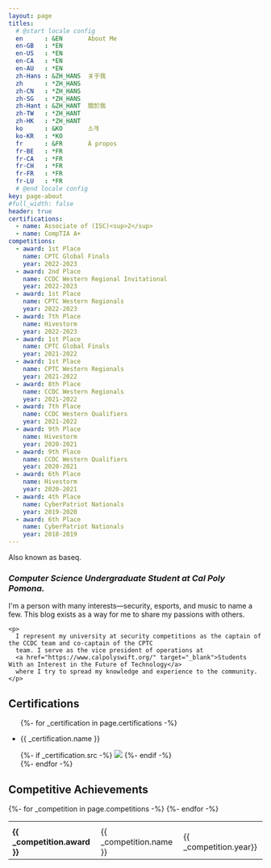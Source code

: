 ```yaml
---
layout: page
titles:
  # @start locale config
  en      : &EN       About Me
  en-GB   : *EN
  en-US   : *EN
  en-CA   : *EN
  en-AU   : *EN
  zh-Hans : &ZH_HANS  关于我
  zh      : *ZH_HANS
  zh-CN   : *ZH_HANS
  zh-SG   : *ZH_HANS
  zh-Hant : &ZH_HANT  關於我
  zh-TW   : *ZH_HANT
  zh-HK   : *ZH_HANT
  ko      : &KO       소개
  ko-KR   : *KO
  fr      : &FR       À propos
  fr-BE   : *FR
  fr-CA   : *FR
  fr-CH   : *FR
  fr-FR   : *FR
  fr-LU   : *FR
  # @end locale config
key: page-about
#full_width: false
header: true
certifications:
  - name: Associate of (ISC)<sup>2</sup>
  - name: CompTIA A+
competitions:
  - award: 1st Place
    name: CPTC Global Finals
    year: 2022-2023
  - award: 2nd Place
    name: CCDC Western Regional Invitational
    year: 2022-2023
  - award: 1st Place
    name: CPTC Western Regionals
    year: 2022-2023
  - award: 7th Place 
    name: Hivestorm 
    year: 2022-2023
  - award: 1st Place
    name: CPTC Global Finals
    year: 2021-2022
  - award: 1st Place
    name: CPTC Western Regionals
    year: 2021-2022
  - award: 8th Place 
    name: CCDC Western Regionals 
    year: 2021-2022
  - award: 7th Place 
    name: CCDC Western Qualifiers 
    year: 2021-2022
  - award: 9th Place 
    name: Hivestorm 
    year: 2020-2021
  - award: 9th Place
    name: CCDC Western Qualifiers
    year: 2020-2021
  - award: 6th Place 
    name: Hivestorm 
    year: 2020-2021
  - award: 4th Place
    name: CyberPatriot Nationals 
    year: 2019-2020
  - award: 6th Place
    name: CyberPatriot Nationals 
    year: 2018-2019
---
```

<div id=about>
  <div>
      <p>Also known as baseq.</p>
  </div>

  <div>
    <h3 ><i>Computer Science Undergraduate Student at Cal Poly Pomona. </i></h3>
  </div>

  <div>
    <p>
      I'm a person with many interests&#8212;security, esports, and music to name a few. This blog exists as a way for me to share
      my passions with others.
    </p>

    <p>
      I represent my university at security competitions as the captain of the CCDC team and co-captain of the CPTC
      team. I serve as the vice president of operations at
      <a href="https://www.calpolyswift.org/" target="_blank">Students With an Interest in the Future of Technology</a>
      where I try to spread my knowledge and experience to the community.
    </p>
  </div>

  <div>
    <div>
      <h2>Certifications</h2>
    </div>
    <div class="certifications">
    <ul>
      {%- for _certification in page.certifications -%}
        <li>
        <div class="cert">
          <p>{{ _certification.name }}</p>
          {%- if _certification.src -%}
          <img class="image image--md" src="{{ _certification.src }}">
          {%- endif -%}
        </div>
        </li>
      {%- endfor -%}
    </ul>
  </div>
  
  <div>
    <div>
      <h2>Competitive Achievements</h2>
    </div>
    <div class="competitions">
      <table >
        <tr>
          <th></th>
          <th></th>
          <th></th>
        </tr>
        {%- for _competition in page.competitions -%}
        <tr>
          <td><b>{{ _competition.award }}</b></td>
          <td>{{ _competition.name }}</td>
          <td>{{ _competition.year}}</td>
        </tr>
        {%- endfor -%}
      </table>    
    </div>
  </div>
</div>

